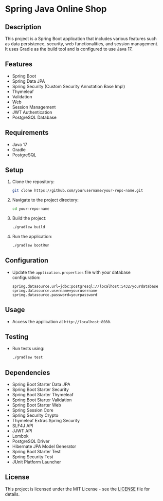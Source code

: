 # Spring Java Online Shop

## Description
This project is a Spring Boot application that includes various features such as data persistence, security, web functionalities, and session management. It uses Gradle as the build tool and is configured to use Java 17.

## Features
- Spring Boot
- Spring Data JPA
- Spring Security (Custom Security Annotation Base Impl)
- Thymeleaf
- Validation
- Web
- Session Management
- JWT Authentication
- PostgreSQL Database

## Requirements
- Java 17
- Gradle
- PostgreSQL

## Setup
1. Clone the repository:
    ```sh
    git clone https://github.com/yourusername/your-repo-name.git
    ```
2. Navigate to the project directory:
    ```sh
    cd your-repo-name
    ```
3. Build the project:
    ```sh
    ./gradlew build
    ```
4. Run the application:
    ```sh
    ./gradlew bootRun
    ```

## Configuration
- Update the `application.properties` file with your database configuration:
    ```properties
    spring.datasource.url=jdbc:postgresql://localhost:5432/yourdatabase
    spring.datasource.username=yourusername
    spring.datasource.password=yourpassword
    ```

## Usage
- Access the application at `http://localhost:8080`.

## Testing
- Run tests using:
    ```sh
    ./gradlew test
    ```

## Dependencies
- Spring Boot Starter Data JPA
- Spring Boot Starter Security
- Spring Boot Starter Thymeleaf
- Spring Boot Starter Validation
- Spring Boot Starter Web
- Spring Session Core
- Spring Security Crypto
- Thymeleaf Extras Spring Security
- SLF4J API
- JJWT API
- Lombok
- PostgreSQL Driver
- Hibernate JPA Model Generator
- Spring Boot Starter Test
- Spring Security Test
- JUnit Platform Launcher

## License
This project is licensed under the MIT License - see the [LICENSE](LICENSE) file for details.